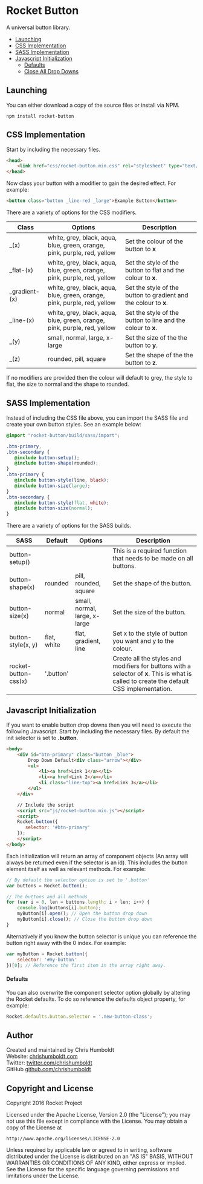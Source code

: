 # Rocket Button
A universal button library.

* [Launching](#launching)
* [CSS Implementation](#css-implementation)
* [SASS Implementation](#sass-implementation)
* [Javascript Initialization](#javascript-initialization)
	* [Defaults](#defaults)
	* [Close All Drop Downs](#close-all-drop-downs)

## Launching
You can either download a copy of the source files or install via NPM.

```
npm install rocket-button
```

## CSS Implementation
Start by including the necessary files.

```html
<head>
	<link href="css/rocket-button.min.css" rel="stylesheet" type="text/css">
</head>
```

Now class your button with a modifier to gain the desired effect. For example:

```html
<button class="button _line-red _large">Example Button</button>
```

There are a variety of options for the CSS modifiers.

| Class | Options | Description |
| ---- |  ---- | ---- |
| _(x) | white, grey, black, aqua, blue, green, orange, pink, purple, red, yellow | Set the colour of the button to **x** |
| _flat-(x) | white, grey, black, aqua, blue, green, orange, pink, purple, red, yellow | Set the style of the button to flat and the colour to **x**. |
| _gradient-(x) | white, grey, black, aqua, blue, green, orange, pink, purple, red, yellow | Set the style of the button to gradient and the colour to **x**. |
| _line-(x) | white, grey, black, aqua, blue, green, orange, pink, purple, red, yellow | Set the style of the button to line and the colour to **x**. |
| _(y) | small, normal, large, x-large | Set the size of the the button to **y**. |
| _(z) | rounded, pill, square | Set the shape of the the button to **z**. |

If no modifiers are provided then the colour will default to grey, the style to flat, the size to normal and the shape to rounded.

## SASS Implementation
Instead of including the CSS file above, you can import the SASS file and create your own button styles. See an example below:

```scss
@import "rocket-button/build/sass/import";

.btn-primary,
.btn-secondary {
   @include button-setup();
   @include button-shape(rounded);
}
.btn-primary {
   @include button-style(line, black);
   @include button-size(large);
}
.btn-secondary {
   @include button-style(flat, white);
   @include button-size(normal);
}
```

There are a variety of options for the SASS builds.

| SASS | Default | Options | Description |
| ---- | ---- | ---- | ---- |
| button-setup() | | | This is a required function that needs to be made on all buttons. |
| button-shape(x) | rounded | pill, rounded, square | Set the shape of the button. |
| button-size(x) | normal | small, normal, large, x-large | Set the size of the button. |
| button-style(x, y) | flat, white | flat, gradient, line | Set x to the style of button you want and y to the colour. |
| rocket-button-css(x) | '.button' | | Create all the styles and modifiers for buttons with a selector of **x**. This is what is called to create the default CSS implementation. |

## Javascript Initialization
If you want to enable button drop downs then you will need to execute the following Javascript. Start by including the necessary files. By default the init selector is set to **.button**.

```html
<body>
	<div id="btn-primary" class="button _blue">
		Drop Down Default<div class="arrow"></div>
		<ul>
			<li><a href>Link 1</a></li>
			<li><a href>Link 2</a></li>
			<li class="line-top"><a href>Link 3</a></li>
		</ul>
	</div>

	// Include the script
	<script src="js/rocket-button.min.js"></script>
	<script>
	Rocket.button({
	   selector: '#btn-primary'
	});
	</script>
</body>
```

Each initialization will return an array of component objects (An array will always be returned even if the selector is an id). This includes the button element itself as well as relevant methods. For example:

```javascript
// By default the selector option is set to '.button'
var buttons = Rocket.button();

// The buttons and all methods
for (var i = 0, len = buttons.length; i < len; i++) {
	console.log(buttons[i].button);
	myButton[i].open(); // Open the button drop down
	myButton[i].close(); // Close the button drop down
}
```

Alternatively if you know the button selector is unique you can reference the button right away with the 0 index. For example:

```javascript
var myButton = Rocket.button({
	selector: '#my-button'
})[0]; // Reference the first item in the array right away.
```

#### Defaults
You can also overwrite the component selector option globally by altering the Rocket defaults. To do so reference the defaults object property, for example:

```javascript
Rocket.defaults.button.selector = '.new-button-class';
```

## Author
Created and maintained by Chris Humboldt<br>
Website: <a href="http://chrishumboldt.com/">chrishumboldt.com</a><br>
Twitter: <a href="https://twitter.com/chrishumboldt">twitter.com/chrishumboldt</a><br>
GitHub <a href="https://github.com/chrishumboldt">github.com/chrishumboldt</a><br>

## Copyright and License
Copyright 2016 Rocket Project

Licensed under the Apache License, Version 2.0 (the "License");
you may not use this file except in compliance with the License.
You may obtain a copy of the License at

    http://www.apache.org/licenses/LICENSE-2.0

Unless required by applicable law or agreed to in writing, software
distributed under the License is distributed on an "AS IS" BASIS,
WITHOUT WARRANTIES OR CONDITIONS OF ANY KIND, either express or implied.
See the License for the specific language governing permissions and
limitations under the License.
